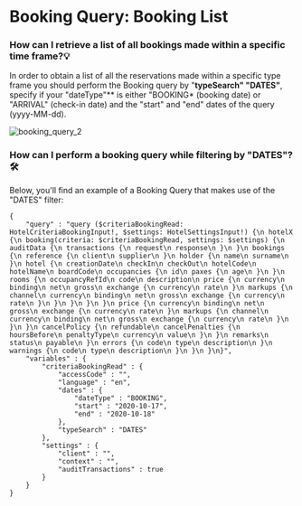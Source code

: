 ﻿---
sidebar_position: 3
---

# Booking Query: Booking List

### How can I retrieve a list of all bookings made within a specific time frame?💡
In order to obtain a list of all the reservations made within a specific type frame you should perform the Booking query by "**typeSearch" "DATES"**, specify if your "dateType"** is either "BOOKING* (booking date) or "ARRIVAL" (check-in date) and the "start" and "end" dates of the query (yyyy-MM-dd).

![booking_query_2](https://storage.travelgate.com/kbase/booking_query_2.jpg)

### How can I perform a booking query while filtering by "DATES"?🛠️
Below, you'll find an example of a Booking Query that makes use of the "DATES" filter:

```
{
    "query" : "query ($criteriaBookingRead: HotelCriteriaBookingInput!, $settings: HotelSettingsInput!) {\n hotelX {\n booking(criteria: $criteriaBookingRead, settings: $settings) {\n auditData {\n transactions {\n request\n response\n }\n }\n bookings {\n reference {\n client\n supplier\n }\n holder {\n name\n surname\n }\n hotel {\n creationDate\n checkIn\n checkOut\n hotelCode\n hotelName\n boardCode\n occupancies {\n id\n paxes {\n age\n }\n }\n rooms {\n occupancyRefId\n code\n description\n price {\n currency\n binding\n net\n gross\n exchange {\n currency\n rate\n }\n markups {\n channel\n currency\n binding\n net\n gross\n exchange {\n currency\n rate\n }\n }\n }\n }\n }\n price {\n currency\n binding\n net\n gross\n exchange {\n currency\n rate\n }\n markups {\n channel\n currency\n binding\n net\n gross\n exchange {\n currency\n rate\n }\n }\n }\n cancelPolicy {\n refundable\n cancelPenalties {\n hoursBefore\n penaltyType\n currency\n value\n }\n }\n remarks\n status\n payable\n }\n errors {\n code\n type\n description\n }\n warnings {\n code\n type\n description\n }\n }\n }\n}",
    "variables" : {
        "criteriaBookingRead" : {
            "accessCode" : "",
            "language" : "en",
            "dates" : {
                "dateType" : "BOOKING",
                "start" : "2020-10-17",
                "end" : "2020-10-18"
            },
            "typeSearch" : "DATES"
        },
        "settings" : {
            "client" : "",
            "context" : "",
            "auditTransactions" : true
        }
    }
}
```